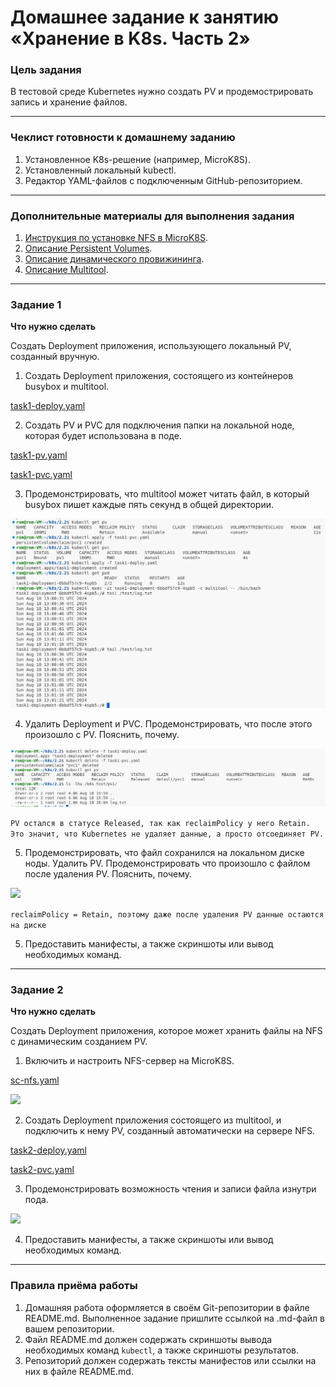 # Домашнее задание к занятию «Хранение в K8s. Часть 2»

### Цель задания

В тестовой среде Kubernetes нужно создать PV и продемострировать запись и хранение файлов.

------

### Чеклист готовности к домашнему заданию

1. Установленное K8s-решение (например, MicroK8S).
2. Установленный локальный kubectl.
3. Редактор YAML-файлов с подключенным GitHub-репозиторием.

------

### Дополнительные материалы для выполнения задания

1. [Инструкция по установке NFS в MicroK8S](https://microk8s.io/docs/nfs). 
2. [Описание Persistent Volumes](https://kubernetes.io/docs/concepts/storage/persistent-volumes/). 
3. [Описание динамического провижининга](https://kubernetes.io/docs/concepts/storage/dynamic-provisioning/). 
4. [Описание Multitool](https://github.com/wbitt/Network-MultiTool).

------

### Задание 1

**Что нужно сделать**

Создать Deployment приложения, использующего локальный PV, созданный вручную.

1. Создать Deployment приложения, состоящего из контейнеров busybox и multitool.

[task1-deploy.yaml](./files/task1-deploy.yaml)

2. Создать PV и PVC для подключения папки на локальной ноде, которая будет использована в поде.

[task1-pv.yaml](./files/task1-pv.yaml)

[task1-pvc.yaml](./files/task1-pvc.yaml)

3. Продемонстрировать, что multitool может читать файл, в который busybox пишет каждые пять секунд в общей директории. 

![](img/1.1.png)

4. Удалить Deployment и PVC. Продемонстрировать, что после этого произошло с PV. Пояснить, почему.

![](img/1.2.png)

```PV остался в статусе Released, так как reclaimPolicy у него Retain. Это значит, что Kubernetes не удаляет данные, а просто отсоединяет PV.```

5. Продемонстрировать, что файл сохранился на локальном диске ноды. Удалить PV.  Продемонстрировать что произошло с файлом после удаления PV. Пояснить, почему.

![](img/1.3.png)

```reclaimPolicy = Retain, поэтому даже после удаления PV данные остаются на диске```

5. Предоставить манифесты, а также скриншоты или вывод необходимых команд.

------

### Задание 2

**Что нужно сделать**

Создать Deployment приложения, которое может хранить файлы на NFS с динамическим созданием PV.

1. Включить и настроить NFS-сервер на MicroK8S.

[sc-nfs.yaml](./files/sc-nfs.yaml)

![](img/2.1.png)

2. Создать Deployment приложения состоящего из multitool, и подключить к нему PV, созданный автоматически на сервере NFS.

[task2-deploy.yaml](./files/task2-deploy.yaml)

[task2-pvc.yaml](./files/task2-pvc.yaml)

3. Продемонстрировать возможность чтения и записи файла изнутри пода. 

![](img/2.2.png)

4. Предоставить манифесты, а также скриншоты или вывод необходимых команд.

------

### Правила приёма работы

1. Домашняя работа оформляется в своём Git-репозитории в файле README.md. Выполненное задание пришлите ссылкой на .md-файл в вашем репозитории.
2. Файл README.md должен содержать скриншоты вывода необходимых команд `kubectl`, а также скриншоты результатов.
3. Репозиторий должен содержать тексты манифестов или ссылки на них в файле README.md.
